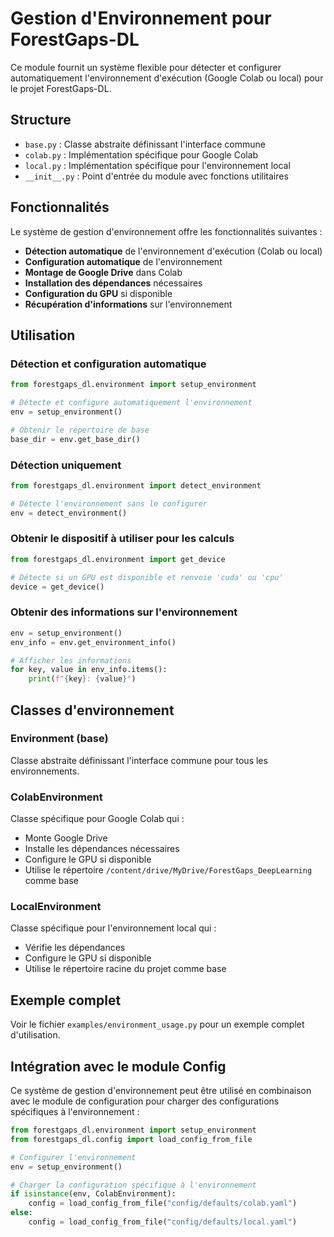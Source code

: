 # Gestion d'Environnement pour ForestGaps-DL

Ce module fournit un système flexible pour détecter et configurer automatiquement l'environnement d'exécution (Google Colab ou local) pour le projet ForestGaps-DL.

## Structure

- `base.py` : Classe abstraite définissant l'interface commune
- `colab.py` : Implémentation spécifique pour Google Colab
- `local.py` : Implémentation spécifique pour l'environnement local
- `__init__.py` : Point d'entrée du module avec fonctions utilitaires

## Fonctionnalités

Le système de gestion d'environnement offre les fonctionnalités suivantes :

- **Détection automatique** de l'environnement d'exécution (Colab ou local)
- **Configuration automatique** de l'environnement
- **Montage de Google Drive** dans Colab
- **Installation des dépendances** nécessaires
- **Configuration du GPU** si disponible
- **Récupération d'informations** sur l'environnement

## Utilisation

### Détection et configuration automatique

```python
from forestgaps_dl.environment import setup_environment

# Détecte et configure automatiquement l'environnement
env = setup_environment()

# Obtenir le répertoire de base
base_dir = env.get_base_dir()
```

### Détection uniquement

```python
from forestgaps_dl.environment import detect_environment

# Détecte l'environnement sans le configurer
env = detect_environment()
```

### Obtenir le dispositif à utiliser pour les calculs

```python
from forestgaps_dl.environment import get_device

# Détecte si un GPU est disponible et renvoie 'cuda' ou 'cpu'
device = get_device()
```

### Obtenir des informations sur l'environnement

```python
env = setup_environment()
env_info = env.get_environment_info()

# Afficher les informations
for key, value in env_info.items():
    print(f"{key}: {value}")
```

## Classes d'environnement

### Environment (base)

Classe abstraite définissant l'interface commune pour tous les environnements.

### ColabEnvironment

Classe spécifique pour Google Colab qui :
- Monte Google Drive
- Installe les dépendances nécessaires
- Configure le GPU si disponible
- Utilise le répertoire `/content/drive/MyDrive/ForestGaps_DeepLearning` comme base

### LocalEnvironment

Classe spécifique pour l'environnement local qui :
- Vérifie les dépendances
- Configure le GPU si disponible
- Utilise le répertoire racine du projet comme base

## Exemple complet

Voir le fichier `examples/environment_usage.py` pour un exemple complet d'utilisation.

## Intégration avec le module Config

Ce système de gestion d'environnement peut être utilisé en combinaison avec le module de configuration pour charger des configurations spécifiques à l'environnement :

```python
from forestgaps_dl.environment import setup_environment
from forestgaps_dl.config import load_config_from_file

# Configurer l'environnement
env = setup_environment()

# Charger la configuration spécifique à l'environnement
if isinstance(env, ColabEnvironment):
    config = load_config_from_file("config/defaults/colab.yaml")
else:
    config = load_config_from_file("config/defaults/local.yaml")
``` 